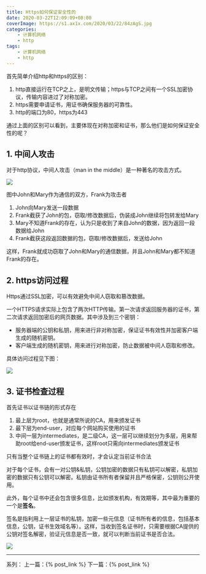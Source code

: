 ```yaml
---
title: Https如何保证安全性的
date: 2020-03-22T12:09:09+08:00
coverImage: https://s1.ax1x.com/2020/03/22/84zAgS.jpg
categories: 
    - 计算机网络
    - http
tags: 
    - 计算机网络
    - http
---
```

<!-- toc -->
首先简单介绍http和https的区别：

1. http直接运行在TCP之上，是明文传输；https与TCP之间有一个SSL加密协议，传输内容进过了对称加密。
2. https需要申请证书，用证书确保服务器的可靠性。
3. http的端口为80，https为443

通过上面的区别可以看到，主要体现在对称加密和证书，那么他们是如何保证安全性的呢？

<!-- more -->
## 1. 中间人攻击

对于http协议，中间人攻击（man in the middle）是一种著名的攻击方式。

![](/img/计算机网络/Https%E5%A6%82%E4%BD%95%E4%BF%9D%E8%AF%81%E5%AE%89%E5%85%A8%E6%80%A7%E7%9A%84/%E4%B8%AD%E9%97%B4%E4%BA%BA%E6%94%BB%E5%87%BB.png)

图中John和Mary作为通信的双方，Frank为攻击者
1. John向Mary发送一段数据
2. Frank截获了John的包，窃取/修改数据后，伪装成John继续将包转发给Mary
3. Mary不知道Frank的存在，认为只是收到了来自John的数据，因为返回一段数据给John
4. Frank截获这段返回数据的包，窃取/修改数据后，发送给John

这样，Frank就成功窃取了John和Mary的通信数据，并且John和Mary都不知道Frank的存在。

## 2. https访问过程

Https通过SSL加密，可以有效避免中间人窃取和篡改数据。

一个HTTPS请求实际上包含了两次HTTP传输。第一次请求返回服务器的证书，第二次请求返回加密后的网页数据。其中涉及到三个密钥：
- 服务器端的公钥和私钥，用来进行非对称加密，保证证书有效性并加密客户端生成的随机密钥。
- 客户端生成的随机密钥，用来进行对称加密，防止数据被中间人窃取和修改。

具体访问过程见下图：

![](/img/计算机网络/Https%E5%A6%82%E4%BD%95%E4%BF%9D%E8%AF%81%E5%AE%89%E5%85%A8%E6%80%A7%E7%9A%84/https%E8%AE%BF%E9%97%AE%E8%BF%87%E7%A8%8B.png)

## 3. 证书检查过程

首先证书以证书链的形式存在
1. 最上层为root，也就是通常所说的CA，用来颁发证书
2. 最下层为end-user，对应每个网站购买使用的证书
3. 中间一层为intermediates，是二级CA，这一层可以继续划分为多层，用来帮助root给end-user颁发证书，这样root只需向intermediates颁发证书

只有当整个证书链上的证书都有效时，才会认定当前证书合法

对于每个证书，会有一对公钥&私钥，公钥加密的数据只有私钥可以解密，私钥加密的数据只有公钥可以解密。私钥由证书所有者保留并且严格保密，公钥则公开使用。

此外，每个证书中还会包含很多信息，比如颁发机构，有效期等，其中最为重要的一个是**签名**。

签名是指利用上一层证书的私钥，加密一些元信息（证书所有者的信息，包括基本信息，公钥，证书生效域名等）。这样，当收到签名证书时，只需要根据CA提供的公钥对签名解密，验证元信息是否一致，就可以判断当前证书是否合法。

![](/img/计算机网络/Https%E5%A6%82%E4%BD%95%E4%BF%9D%E8%AF%81%E5%AE%89%E5%85%A8%E6%80%A7%E7%9A%84/%E8%AF%81%E4%B9%A6%E7%9A%84%E7%AD%BE%E5%90%8D%E5%92%8C%E9%AA%8C%E8%AF%81.png)

---

系列：
上一篇：{% post_link  %}
下一篇：{% post_link  %}
